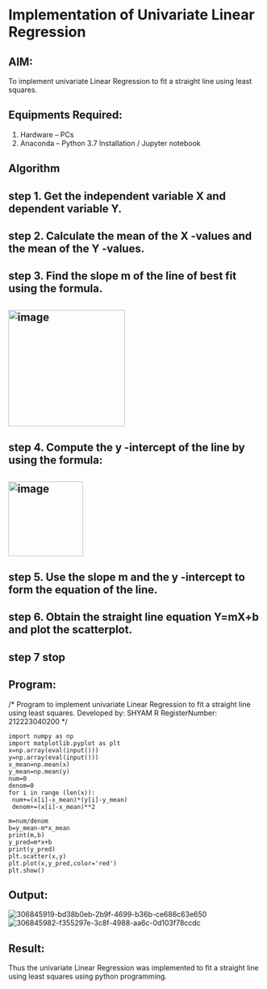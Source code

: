 # Implementation of Univariate Linear Regression
## AIM:
To implement univariate Linear Regression to fit a straight line using least squares.

## Equipments Required:
1. Hardware – PCs
2. Anaconda – Python 3.7 Installation / Jupyter notebook

## Algorithm
## step 1. Get the independent variable X and dependent variable Y.
## step 2. Calculate the mean of the X -values and the mean of the Y -values.
## step 3. Find the slope m of the line of best fit using the formula. 
## <img width="231" alt="image" src="https://user-images.githubusercontent.com/93026020/192078527-b3b5ee3e-992f-46c4-865b-3b7ce4ac54ad.png">
## step 4. Compute the y -intercept of the line by using the formula:
## <img width="148" alt="image" src="https://user-images.githubusercontent.com/93026020/192078545-79d70b90-7e9d-4b85-9f8b-9d7548a4c5a4.png">
## step 5. Use the slope m and the y -intercept to form the equation of the line.
## step 6. Obtain the straight line equation Y=mX+b and plot the scatterplot.
## step 7 stop
## Program:
/*
Program to implement univariate Linear Regression to fit a straight line using least squares.
Developed by: SHYAM R
RegisterNumber: 212223040200 
*/
```
import numpy as np
import matplotlib.pyplot as plt
x=np.array(eval(input()))
y=np.array(eval(input()))
x_mean=np.mean(x)
y_mean=np.mean(y)
num=0
denom=0
for i in range (len(x)):
 num+=(x[i]-x_mean)*(y[i]-y_mean)
 denom+=(x[i]-x_mean)**2

m=num/denom
b=y_mean-m*x_mean
print(m,b)
y_pred=m*x+b
print(y_pred)
plt.scatter(x,y)
plt.plot(x,y_pred,color='red')
plt.show()
```
## Output:
![306845919-bd38b0eb-2b9f-4699-b36b-ce686c63e650](https://github.com/shivanshyam79/Find-the-best-fit-line-using-Least-Squares-Method/assets/151513860/6e98fba4-4a4c-4d21-a826-1171bc49e735)
![306845982-f355297e-3c8f-4988-aa6c-0d103f78ccdc](https://github.com/shivanshyam79/Find-the-best-fit-line-using-Least-Squares-Method/assets/151513860/e3749689-5a34-400c-86af-e8e4b4bdfcb5)




## Result:
Thus the univariate Linear Regression was implemented to fit a straight line using least squares using python programming.
